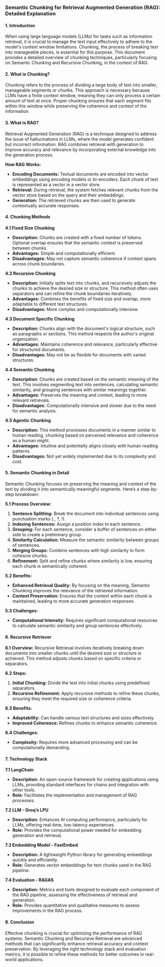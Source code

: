 ### Semantic Chunking for Retrieval Augmented Generation (RAG): Detailed Explanation

#### **1. Introduction**

When using large language models (LLMs) for tasks such as information retrieval, it is crucial to manage the text input effectively to adhere to the model's context window limitations. Chunking, the process of breaking text into manageable pieces, is essential for this purpose. This document provides a detailed overview of chunking techniques, particularly focusing on Semantic Chunking and Recursive Chunking, in the context of RAG.

#### **2. What is Chunking?**

Chunking refers to the process of dividing a large body of text into smaller, manageable segments or chunks. This approach is necessary because LLMs have a finite context window, meaning they can only process a certain amount of text at once. Proper chunking ensures that each segment fits within this window while preserving the coherence and context of the information.

#### **3. What is RAG?**

Retrieval Augmented Generation (RAG) is a technique designed to address the issue of hallucinations in LLMs, where the model generates confident but incorrect information. RAG combines retrieval with generation to improve accuracy and relevance by incorporating external knowledge into the generation process.

**How RAG Works:**
- **Encoding Documents:** Textual documents are encoded into vector embeddings using encoding models or bi-encoders. Each chunk of text is represented as a vector in a vector store.
- **Retrieval:** During retrieval, the system fetches relevant chunks from the vector store based on the query and their embeddings.
- **Generation:** The retrieved chunks are then used to generate contextually accurate responses.

#### **4. Chunking Methods**

**4.1 Fixed Size Chunking**

- **Description:** Chunks are created with a fixed number of tokens. Optional overlap ensures that the semantic context is preserved between chunks.
- **Advantages:** Simple and computationally efficient.
- **Disadvantages:** May not capture semantic coherence if context spans across chunk boundaries.

**4.2 Recursive Chunking**

- **Description:** Initially splits text into chunks, and recursively adjusts the chunks to achieve the desired size or structure. This method often uses separators and can refine the chunk boundaries iteratively.
- **Advantages:** Combines the benefits of fixed size and overlap, more adaptable to different text structures.
- **Disadvantages:** More complex and computationally intensive.

**4.3 Document Specific Chunking**

- **Description:** Chunks align with the document's logical structure, such as paragraphs or sections. This method respects the author's original organization.
- **Advantages:** Maintains coherence and relevance, particularly effective for structured documents.
- **Disadvantages:** May not be as flexible for documents with varied structures.

**4.4 Semantic Chunking**

- **Description:** Chunks are created based on the semantic meaning of the text. This involves segmenting text into sentences, calculating semantic similarity, and grouping sentences with similar meanings together.
- **Advantages:** Preserves the meaning and context, leading to more relevant retrievals.
- **Disadvantages:** Computationally intensive and slower due to the need for semantic analysis.

**4.5 Agentic Chunking**

- **Description:** This method processes documents in a manner similar to human reading, chunking based on perceived relevance and coherence as a human might.
- **Advantages:** Intuitive and potentially aligns closely with human reading patterns.
- **Disadvantages:** Not yet widely implemented due to its complexity and cost.

#### **5. Semantic Chunking in Detail**

Semantic Chunking focuses on preserving the meaning and context of the text by dividing it into semantically meaningful segments. Here’s a step-by-step breakdown:

**5.1 Process Overview:**
1. **Sentence Splitting:** Break the document into individual sentences using punctuation marks (., ?, !).
2. **Indexing Sentences:** Assign a position index to each sentence.
3. **Grouping:** For each sentence, consider a buffer of sentences on either side to create a preliminary group.
4. **Similarity Calculation:** Measure the semantic similarity between groups of sentences.
5. **Merging Groups:** Combine sentences with high similarity to form cohesive chunks.
6. **Refinement:** Split and refine chunks where similarity is low, ensuring each chunk is semantically coherent.

**5.2 Benefits:**
- **Enhanced Retrieval Quality:** By focusing on the meaning, Semantic Chunking improves the relevance of the retrieved information.
- **Context Preservation:** Ensures that the context within each chunk is maintained, leading to more accurate generation responses.

**5.3 Challenges:**
- **Computational Intensity:** Requires significant computational resources to calculate semantic similarity and group sentences effectively.

#### **6. Recursive Retriever**

**6.1 Overview:**
Recursive Retrieval involves iteratively breaking down documents into smaller chunks until the desired size or structure is achieved. This method adjusts chunks based on specific criteria or separators.

**6.2 Steps:**
1. **Initial Chunking:** Divide the text into initial chunks using predefined separators.
2. **Recursive Refinement:** Apply recursive methods to refine these chunks, ensuring they meet the required size or coherence criteria.

**6.3 Benefits:**
- **Adaptability:** Can handle various text structures and sizes effectively.
- **Improved Coherence:** Refines chunks to enhance semantic coherence.

**6.4 Challenges:**
- **Complexity:** Requires more advanced processing and can be computationally demanding.

#### **7. Technology Stack**

**7.1 LangChain**
- **Description:** An open-source framework for creating applications using LLMs, providing standard interfaces for chains and integration with other tools.
- **Role:** Facilitates the implementation and management of RAG processes.

**7.2 LLM - Groq’s LPU**
- **Description:** Enhances AI computing performance, particularly for LLMs, offering real-time, low-latency experiences.
- **Role:** Provides the computational power needed for embedding generation and retrieval.

**7.3 Embedding Model - FastEmbed**
- **Description:** A lightweight Python library for generating embeddings quickly and efficiently.
- **Role:** Generates vector embeddings for text chunks used in the RAG pipeline.

**7.4 Evaluation - RAGAS**
- **Description:** Metrics and tools designed to evaluate each component of the RAG pipeline, assessing the effectiveness of retrieval and generation.
- **Role:** Provides quantitative and qualitative measures to assess improvements in the RAG process.

#### **8. Conclusion**

Effective chunking is crucial for optimizing the performance of RAG systems. Semantic Chunking and Recursive Retrieval are advanced methods that can significantly enhance retrieval accuracy and context preservation. By leveraging the right technology stack and evaluation metrics, it is possible to refine these methods for better outcomes in real-world applications.
